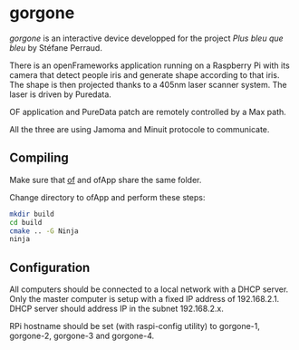 gorgone
=======

*gorgone* is an interactive device developped for the project *Plus bleu que bleu* by Stéfane Perraud.

There is an openFrameworks application running on a Raspberry Pi with its camera that detect people iris and generate shape according to that iris.
The shape is then projected thanks to a 405nm laser scanner system.
The laser is driven by Puredata.

OF application and PureData patch are remotely controlled by a Max path.

All the three are using Jamoma and Minuit protocole to communicate.

Compiling
---------

Make sure that [of](https://github.com/ofnode/of) and ofApp share the same folder.

Change directory to ofApp and perform these steps:

```bash
mkdir build
cd build
cmake .. -G Ninja
ninja
```

Configuration
-------------

All computers should be connected to a local network with a DHCP server.
Only the master computer is setup with a fixed IP address of 192.168.2.1.
DHCP server should address IP in the subnet 192.168.2.x.

RPi hostname should be set (with raspi-config utility) to gorgone-1, gorgone-2, gorgone-3 and gorgone-4.

